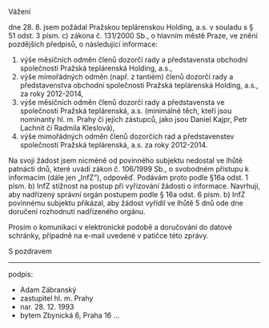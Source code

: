 ﻿---
prijemce: 
  role:     Povinný subjekt
  nazev:    Pražská teplárenská Holding, a.s.
  ulice:    Partyzánská 1 
  PSC:      17000
  mesto:    Praha 7
  DS:       
styl:       pirati-klub
vase:
  znacka:   
  den:
nase:
  znacka:   ZK Pha 124/2015
  misto:    Praha
vec:        Stížnost zastupitele hl. m. Prahy na vyřizování žádosti o informace
vyrizuje:   
  jmeno:    Adam Zábranský
  telefon:  +420 721 006 868
  ds:       xwfwgha
  mail:     adam.zabransky@praha.eu
---

Vážení

dne 28. 8. jsem požádal Pražskou teplárenskou Holding, a.s. v souladu s § 51 odst. 3 písm. c) zákona č. 131/2000 Sb., o hlavním městě Praze, ve znění pozdějších předpisů, o následující informace: 

1. výše měsíčních odměn členů dozorčí rady a představensta obchodní společnosti Pražská teplárenská Holding, a.s.,
2. výše mimořádných odměn (např. z tantiém) členů dozorčí rady a představenstva obchodní společnosti Pražská teplárenská Holding, a.s., za roky 2012-2014,
3. výše měsíčních odměn členů dozorčí rady a představensta ve společnosti Pražská teplárenská, a.s. (minimálně těch, kteří jsou nominanty hl. m. Prahy či jejích zástupců, jako jsou Daniel Kajpr, Petr Lachnit či Radmila Kleslová),
4. výše mimořádných odměn členů dozorčích rad a představenstev společností Pražská teplárenská, a.s. za roky 2012-2014.

Na svoji žádost jsem nicméně od povinného subjektu nedostal ve lhůtě patnácti dnů, které uvádí zákon č. 106/1999 Sb., o svobodném přístupu k informacím (dále jen „InfZ“), odpověď. Podávám proto podle §16a odst. 1 písm. b) InfZ stížnost na postup při vyřizování žádosti o informace. Navrhuji, aby nadřízený správní orgán postupem podle § 16a odst. 6 písm. b) InfZ povinnému subjektu přikázal, aby žádost vyřídil ve lhůtě 5 dnů ode dne doručení rozhodnutí nadřízeného orgánu.

Prosím o komunikaci v elektronické podobě a doručování do datové schránky, případně na e-mail uvedené v patičce této zprávy. 

S pozdravem

---
podpis: 
  - Adam Zábranský
  - zastupitel hl. m. Prahy
  - nar. 28. 12. 1993
  - bytem Zbynická 6, Praha 16
...
